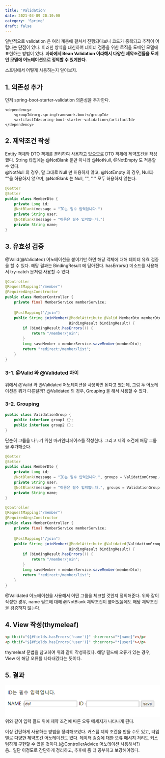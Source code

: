 ```yaml
---
title: 'Validation'
date: 2021-03-09 20:10:00
category: 'Spring'
draft: false
---
```

일반적으로 validation 은 여러 계층에 걸쳐서 진행되다보니 코드가 중복되고 추적이 어렵다는 단점이 있다. 이러한 방식을 대신하여 데이터 검증을 위한 로직을 도메인 모델에 표현하는 방법이 있다. **자바에서 Bean Validation 이라해서  다양한 제약조건들을 도메인 모델에 어노테이션으로 정의할 수 있게한다.**

스프링에서 어떻게 사용하는지 알아보자.
## 1. 의존성 추가
먼저 spring-boot-starter-validation 의존성을 추가한다.
```text
<dependency>
    <groupId>org.springframework.boot</groupId>
    <artifactId>spring-boot-starter-validation</artifactId>
</dependency>
```

## 2. 제약조건 작성
Entity 객체와 DTO 객체를 분리하여 사용하고 있으므로 DTO 객체에 제약조건을 작성했다.
String 타입에는 @NotBlank 뿐만 아니라 @NotNull, @NotEmpty 도 적용할 수 있다.  
@NotNull 의 경우, 말 그대로 Null 만 허용하지 않고, @NotEmpty 의 경우,  Null과 ""을 허용하지 않으며, @NotBlank 는 Null, "", " " 모두 허용하지 않는다.
```java
@Getter
@Setter
public class MemberDto {
    private Long id;
    @NotBlank(message = "ID는 필수 입력입니다.")
    private String user;
    @NotBlank(message = "이름은 필수 입력입니다.")
    private String name;
}
```

## 3. 유효성 검증
@Valid(@Validated) 어노테이션을 붙이기만 하면 해당 객체에 대해 데이터 유효 검증을 할 수 있다. 
해당 결과는 BindingResult 에 담아진다. hasErrors() 메소드를 사용해서 try-catch 문처럼 사용할 수 있다.
```java
@Controller
@RequestMapping("/member")
@RequiredArgsConstructor
public class MemberController {
    private final MemberService memberService;

    @PostMapping("/join")
    public String joinMember(@ModelAttribute @Valid MemberDto memberDto,
                             BindingResult bindingResult) {
        if (bindingResult.hasErrors()) {
            return "/member/join";
        }
        Long saveMember = memberService.saveMember(memberDto);
        return "redirect:/member/list";
    }
}
```
### 3-1. @Valid 와 @Validated 차이
위에서 @Valid 와 @Validated 어노테이션을 사용하면 된다고 했는데, 그럼 두 어노테이션은 뭐가 다른걸까?
@Validated 의 경우, Grouping 을 해서 사용할 수 있다.

### 3-2. Grouping
```java
public class ValidationGroup {
    public interface group1 {};
    public interface group2 {};
}
```
단순히 그룹을 나누기 위한 마커인터페이스를 작성한다. 그리고 제약 조건에 해당 그룹을 추가해준다.
```java
@Getter
@Setter
public class MemberDto {
    private Long id;
    @NotBlank(message = "ID는 필수 입력입니다.", groups = ValidationGroup.group1.class)
    private String user;
    @NotBlank(message = "이름은 필수 입력입니다.", groups = ValidationGroup.group2.class)
    private String name;
}
```
```java
@Controller
@RequestMapping("/member")
@RequiredArgsConstructor
public class MemberController {
    private final MemberService memberService;

    @PostMapping("/join")
    public String joinMember(@ModelAttribute @Validated(ValidationGroup.group1.class) MemberDto memberDto,
                             BindingResult bindingResult) {
        if (bindingResult.hasErrors()) {
            return "/member/join";
        }
        Long saveMember = memberService.saveMember(memberDto);
        return "redirect:/member/list";
    }
}
```
@Validated 어노테이션을 사용해서 어떤 그룹을 체크할 것인지 정의해준다.
위와 같이 작성한 경우, name 필드에 대해 @NotBlank 제약조건이 붙어있음에도 해당 제약조건을 검증하지 않는다.

## 4. View 작성(thymeleaf)
```html
<p th:if="${#fields.hasErrors('name')}" th:errors="*{name}"></p>
<p th:if="${#fields.hasErrors('user')}" th:errors="*{user}"></p>
```
thymeleaf 문법을 참고하여 위와 같이 작성하였다. 
해당 필드에 오류가 있는 경우, View 에 해당 오류를 나타내겠다는 뜻이다. 

## 5. 결과
![validation](./images/validation.PNG)
위와 같이 입력 필드 위에 제약 조건에 따른 오류 메세지가 나타나게 된다.

이상 간단하게 사용하는 방법을 정리해보았다. 커스텀 제약 조건을 만들 수도 있고, 타입별로 다양한 제약조건 어노테이션도 있다. 데이터 검증에 대한 오류 메시지 처리도 커스텀하게 구현할 수 있을 것이다.(@ControllerAdvice 어노테이션 사용해서?)  
음.. 일단 이정도로 간단하게 정리하고, 추후에 좀 더 공부하고 보강해야겠다.  